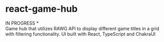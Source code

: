 # react-game-hub
IN PROGRESS *  
Game hub that utilizes RAWG API to display different game titles in a grid with filtering functionality. UI built with React, TypeScript and ChakraUI
